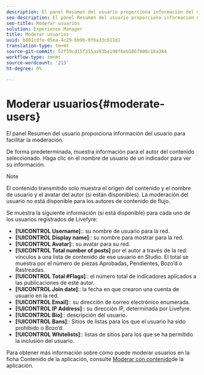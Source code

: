 ```yaml
---
description: El panel Resumen del usuario proporciona información del usuario para facilitar la moderación.
seo-description: El panel Resumen del usuario proporciona información del usuario para facilitar la moderación.
seo-title: Moderar usuarios
solution: Experience Manager
title: Moderar usuarios
uuid: b801cdfe-05ea-4c29-bb9b-0f6a33cb11d1
translation-type: tm+mt
source-git-commit: 52f59cd15f315aa93be198f6eb586f008c18a384
workflow-type: tm+mt
source-wordcount: '213'
ht-degree: 0%

---
```



# Moderar usuarios{#moderate-users}

El panel Resumen del usuario proporciona información del usuario para facilitar la moderación.

De forma predeterminada, muestra información para el autor del contenido seleccionado. Haga clic en el nombre de usuario de un indicador para ver su información.

>[!NOTE]
>
>El contenido transmitido solo muestra el origen del contenido y el nombre de usuario y el avatar del autor (si están disponibles). La moderación del usuario no está disponible para los autores de contenido de flujo.

Se muestra la siguiente información (si está disponible) para cada uno de los usuarios registrados de Livefyre:

* **[!UICONTROL Username]**:: su nombre de usuario para la red.
* **[!UICONTROL Display name]**:: su nombre para mostrar para la red.
* **[!UICONTROL Avatar]**:: su avatar para su red.
* **[!UICONTROL Total number of posts]** por el autor a través de la red: vínculos a una lista de contenido de ese usuario en Studio. El total se muestra por el número de piezas Aprobadas, Pendientes, Bozo’d o Rastreadas.
* **[!UICONTROL Total #Flags]**:: el número total de indicadores aplicados a las publicaciones de este autor.
* **[!UICONTROL Join date]**:: la fecha en que crearon una cuenta de usuario en la red.
* **[!UICONTROL Email]**:: su dirección de correo electrónico enumerada.
* **[!UICONTROL IP Address]**:: su dirección IP, determinada por Livefyre.
* **[!UICONTROL Bio]**:: descripción del usuario.
* **[!UICONTROL Bans]**:: Sitios de listas para los que el usuario ha sido prohibido o Bozo’d.
* **[!UICONTROL Whitelists]**:: listas de sitios para los que se ha permitido la inclusión del usuario.

Para obtener más información sobre cómo puede moderar usuarios en la ficha Contenido de la aplicación, consulte [Moderar con contenido](/help/using/c-features-livefyre/c-about-moderation/c-moderate-content-using-app-content.md#c_moderate_content_using_app_content)de la aplicación.
